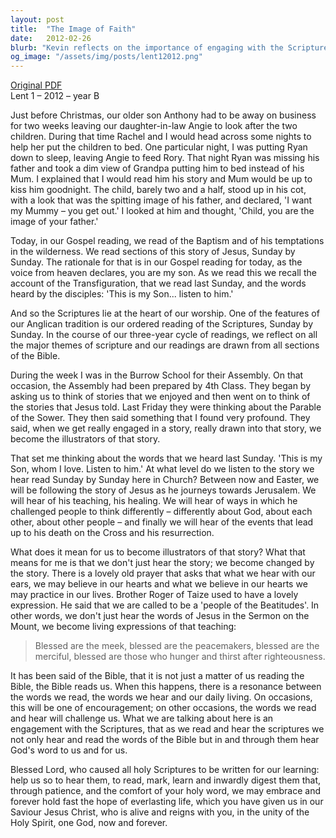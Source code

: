```yaml
---
layout: post
title:  "The Image of Faith"
date:   2012-02-26
blurb: "Kevin reflects on the importance of engaging with the Scriptures, not just as stories to be heard, but as transformative teachings that shape our lives. He uses the analogy of becoming 'illustrators' of the stories we hear, embodying the teachings of Jesus in our daily lives. The sermon encourages us to be 'people of the Beatitudes', living expressions of Jesus' teachings, and to allow the Bible to resonate with and challenge our daily living."
og_image: "/assets/img/posts/lent12012.png"
---
```

[Original PDF](/assets/pdf/lent12012.pdf)    
Lent 1 – 2012 – year B

Just before Christmas, our older son Anthony had to be away on business for two weeks leaving our daughter-in-law Angie to look after the two children. During that time Rachel and I would head across some nights to help her put the children to bed. One particular night, I was putting Ryan down to sleep, leaving Angie to feed Rory. That night Ryan was missing his father and took a dim view of Grandpa putting him to bed instead of his Mum. I explained that I would read him his story and Mum would be up to kiss him goodnight. The child, barely two and a half, stood up in his cot, with a look that was the spitting image of his father, and declared, 'I want my Mummy – you get out.' I looked at him and thought, 'Child, you are the image of your father.'

Today, in our Gospel reading, we read of the Baptism and of his temptations in the wilderness. We read sections of this story of Jesus, Sunday by Sunday. The rationale for that is in our Gospel reading for today, as the voice from heaven declares, you are my son. As we read this we recall the account of the Transfiguration, that we read last Sunday, and the words heard by the disciples: 'This is my Son... listen to him.'

And so the Scriptures lie at the heart of our worship. One of the features of our Anglican tradition is our ordered reading of the Scriptures, Sunday by Sunday. In the course of our three-year cycle of readings, we reflect on all the major themes of scripture and our readings are drawn from all sections of the Bible.

During the week I was in the Burrow School for their Assembly. On that occasion, the Assembly had been prepared by 4th Class. They began by asking us to think of stories that we enjoyed and then went on to think of the stories that Jesus told. Last Friday they were thinking about the Parable of the Sower. They then said something that I found very profound. They said, when we get really engaged in a story, really drawn into that story, we become the illustrators of that story.

That set me thinking about the words that we heard last Sunday. 'This is my Son, whom I love. Listen to him.' At what level do we listen to the story we hear read Sunday by Sunday here in Church? Between now and Easter, we will be following the story of Jesus as he journeys towards Jerusalem. We will hear of his teaching, his healing. We will hear of ways in which he challenged people to think differently – differently about God, about each other, about other people – and finally we will hear of the events that lead up to his death on the Cross and his resurrection.

What does it mean for us to become illustrators of that story? What that means for me is that we don't just hear the story; we become changed by the story. There is a lovely old prayer that asks that what we hear with our ears, we may believe in our hearts and what we believe in our hearts we may practice in our lives. Brother Roger of Taize used to have a lovely expression. He said that we are called to be a 'people of the Beatitudes'. In other words, we don't just hear the words of Jesus in the Sermon on the Mount, we become living expressions of that teaching:

> Blessed are the meek, blessed are the peacemakers, blessed are the merciful, blessed are those who hunger and thirst after righteousness.

It has been said of the Bible, that it is not just a matter of us reading the Bible, the Bible reads us. When this happens, there is a resonance between the words we read, the words we hear and our daily living. On occasions, this will be one of encouragement; on other occasions, the words we read and hear will challenge us. What we are talking about here is an engagement with the Scriptures, that as we read and hear the scriptures we not only hear and read the words of the Bible but in and through them hear God's word to us and for us.

Blessed Lord, who caused all holy Scriptures to be written for our learning: help us so to hear them, to read, mark, learn and inwardly digest them that, through patience, and the comfort of your holy word, we may embrace and forever hold fast the hope of everlasting life, which you have given us in our Saviour Jesus Christ, who is alive and reigns with you, in the unity of the Holy Spirit, one God, now and forever.
